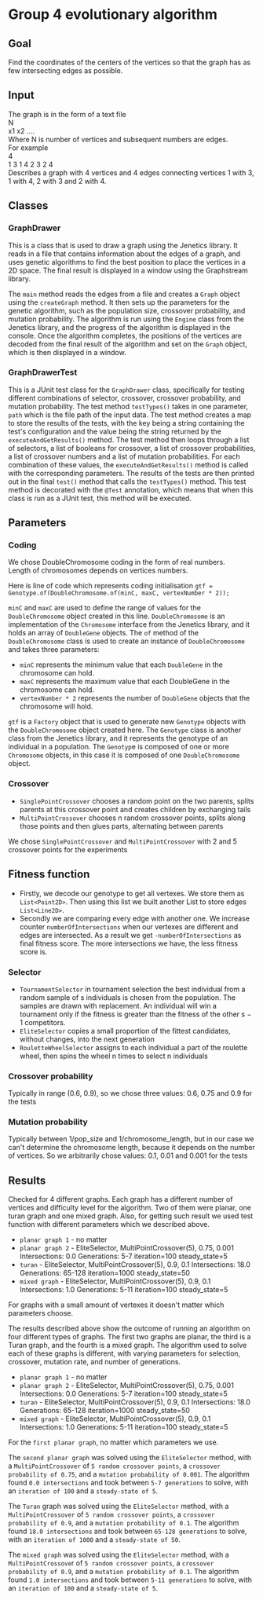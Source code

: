 # Group 4 evolutionary algorithm

## Goal
Find the coordinates of the centers of the vertices so that the graph has as few intersecting edges as possible.

## Input 
The graph is in the form of a text file<br>
N<br>
x1 x2 ....<br>
Where N is number of vertices and subsequent numbers are edges.<br>
For example<br>
4<br>
1 3 1 4 2 3 2 4<br>
Describes a graph with 4 vertices and 4 edges connecting vertices 1 with 3, 1 with 4, 2 with 3 and 2 with 4.

## Classes

### GraphDrawer
This is a class that is used to draw a graph using the Jenetics library. It reads in a file that contains 
information about the edges of a graph, and uses genetic algorithms to find the best position to place the vertices in 
a 2D space. The final result is displayed in a window using the Graphstream library.

The `main` method reads the edges from a file and creates a `Graph` object using the `createGraph` method. It then sets up 
the parameters for the genetic algorithm, such as the population size, crossover probability, and mutation probability. 
The algorithm is run using the `Engine` class from the Jenetics library, and the progress of the algorithm is displayed in
the console. Once the algorithm completes, the positions of the vertices are decoded from the final result of the 
algorithm and set on the `Graph` object, which is then displayed in a window.

### GraphDrawerTest
This is a JUnit test class for the `GraphDrawer` class, specifically for testing different combinations of selector, 
crossover, crossover probability, and mutation probability.
The test method `testTypes()` takes in one parameter, `path` which is the file path of the input data. The test method 
creates a map to store the results of the tests, with the key being a string containing the test's configuration and the
value being the string returned by the `executeAndGetResults()` method.
The test method then loops through a list of selectors, a list of booleans for crossover, a list of crossover probabilities,
a list of crossover numbers and a list of mutation probabilities. For each combination of these values, 
the `executeAndGetResults()` method is called with the corresponding parameters.
The results of the tests are then printed out in the final `test()` method that calls the `testTypes()` method. 
This test method is decorated with the `@Test` annotation, which means that when this class is run as a JUnit test, 
this method will be executed.

## Parameters

### Coding
We chose DoubleChromosome coding in the form of real numbers.<br>
Length of chromosomes depends on vertices numbers.<br>

Here is line of code which represents coding initialisation
`gtf = Genotype.of(DoubleChromosome.of(minC, maxC, vertexNumber * 2));` <br>

`minC` and `maxC` are used to define the range of values for the `DoubleChromosome` object created in this line.
`DoubleChromosome` is an implementation of the `Chromosome` interface from the Jenetics library, and it holds an array of
`DoubleGene` objects. The `of` method of the `DoubleChromosome` class is used to create an instance of `DoubleChromosome` and 
takes three parameters:

- `minC` represents the minimum value that each `DoubleGene` in the chromosome can hold.
- `maxC` represents the maximum value that each DoubleGene in the chromosome can hold.
- `vertexNumber * 2` represents the number of `DoubleGene` objects that the chromosome will hold.
  

`gtf` is a `Factory` object that is used to generate new `Genotype` objects with the `DoubleChromosome` object created here. 
The `Genotype` class is another class from the Jenetics library, and it represents the genotype of an individual 
in a population. The `Genotyp`e is composed of one or more `Chromosome` objects, in this case it is composed of 
one `DoubleChromosome` object.

### Crossover

- `SinglePointCrossover` chooses a random point on the two parents, splits parents at this crossover point and creates children by exchanging tails
- `MultiPointCrossover` chooses n random crossover points, splits along those points and then glues parts, alternating between parents

We chose `SinglePointCrossover` and `MultiPointCrossover` with 2 and 5 crossover points for the experiments

## Fitness function
 - Firstly, we decode our genotype to get all vertexes. We store them as `List<Point2D>`.
Then using this list we built another List to store edges `List<Line2D>`. 
- Secondly we are comparing every edge with another one.
We increase counter `numberOfIntersections` when our vertexes are different and edges are intersected.
As a result we get `-numberOfIntersections` as final fitness score. The more intersections we have, the less fitness score is.

### Selector

- `TournamentSelector` in tournament selection the best individual from a random sample of s individuals is chosen from the population.
  The samples are drawn with replacement. An individual will win a tournament only if the fitness is greater than the fitness of the other s − 1 competitors.
- `EliteSelector` copies a small proportion of the fittest candidates, without changes, into the next generation
- `RouletteWheelSelector` assigns to each individual a part of the roulette wheel, then spins the wheel n times to select n
  individuals

### Crossover probability

Typically in range (0.6, 0.9), so we chose three values: 0.6, 0.75 and 0.9 for the tests

### Mutation probability

Typically between 1/pop_size and 1/chromosome_length, but in our case we can't determine the chromosome length, because it depends
on the number of vertices. So we arbitrarily chose values: 0.1, 0.01 and 0.001 for the tests

## Results

Checked for 4 different graphs.
Each graph has a different number of vertices and difficulty level for the algorithm.
Two of them were planar, one turan graph and one mixed graph.
Also, for getting such result we used test function with different parameters which we described above.

 - `planar graph 1` - no matter
 - `planar graph 2` - EliteSelector, MultiPointCrossover(5), 0.75, 0.001 Intersections: 0.0 Generations: 5-7 iteration=100 steady_state=5
 - `turan` - EliteSelector, MultiPointCrossover(5), 0.9, 0.1  Intersections: 18.0 Generations: 65-128 iteration=1000 steady_state=50
 - `mixed graph` - EliteSelector, MultiPointCrossover(5), 0.9, 0.1  Intersections: 1.0 Generations: 5-11 iteration=100 steady_state=5


For graphs with a small amount of vertexes it doesn't matter which parameters choose.


The results described above show the outcome of running an algorithm on four different types of graphs. 
The first two graphs are planar, the third is a Turan graph, and the fourth is a mixed graph. 
The algorithm used to solve each of these graphs is different, with varying parameters for selection, crossover, 
mutation rate, and number of generations.

- `planar graph 1` - no matter
- `planar graph 2` - EliteSelector, MultiPointCrossover(5), 0.75, 0.001 Intersections: 0.0 Generations: 5-7 iteration=100 steady_state=5
- `turan` - EliteSelector, MultiPointCrossover(5), 0.9, 0.1  Intersections: 18.0 Generations: 65-128 iteration=1000 steady_state=50
- `mixed graph` - EliteSelector, MultiPointCrossover(5), 0.9, 0.1  Intersections: 1.0 Generations: 5-11 iteration=100 steady_state=5

For the `first planar graph`, no matter which parameters we use.

The `second planar graph` was solved using the `EliteSelector` method, with a `MultiPointCrossover` of `5 random crossover points`,
a `crossover probability of 0.75`, and a `mutation probability of 0.001`. The algorithm found `0.0 intersections`
and took between `5-7 generations` to solve, with an `iteration of 100` and a `steady-state of 5`.

The `Turan` graph was solved using the `EliteSelector` method, with a `MultiPointCrossover` of `5 random crossover points`, 
a `crossover probability of 0.9`, and a `mutation probability of 0.1`. The algorithm found `18.0 intersections` 
and took between `65-128 generations` to solve, with an `iteration of 1000` and a `steady-state of 50`.

The `mixed graph` was solved using the `EliteSelector` method, with a `MultiPointCrossove`r of `5 random crossover points`,
a `crossover probability of 0.9`, and a `mutation probability of 0.1`. The algorithm found `1.0 intersections`
and took between `5-11 generations` to solve, with an `iteration of 100` and a `steady-state of 5`.


